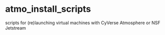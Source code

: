 # atmo_install_scripts

scripts for (re)launching virtual machines with CyVerse Atmosphere or NSF Jetstream

